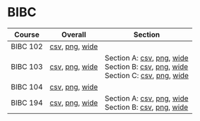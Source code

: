 # BIBC

| Course | Overall | Section |
| ------ | ------- | ------- |
| BIBC 102 | [csv](https://github.com/UCSD-Historical-Enrollment-Data/2025Spring/blob/main/overall/BIBC%20102.csv), [png](https://raw.githubusercontent.com/UCSD-Historical-Enrollment-Data/2025Spring/main/plot_overall/BIBC%20102.png), [wide](https://raw.githubusercontent.com/UCSD-Historical-Enrollment-Data/2025Spring/main/plot_overall_wide/BIBC%20102.png) |  |
| BIBC 103 | [csv](https://github.com/UCSD-Historical-Enrollment-Data/2025Spring/blob/main/overall/BIBC%20103.csv), [png](https://raw.githubusercontent.com/UCSD-Historical-Enrollment-Data/2025Spring/main/plot_overall/BIBC%20103.png), [wide](https://raw.githubusercontent.com/UCSD-Historical-Enrollment-Data/2025Spring/main/plot_overall_wide/BIBC%20103.png) | Section A: [csv](https://github.com/UCSD-Historical-Enrollment-Data/2025Spring/blob/main/section/BIBC%20103_A.csv), [png](https://raw.githubusercontent.com/UCSD-Historical-Enrollment-Data/2025Spring/main/plot_section/BIBC%20103_A.png), [wide](https://raw.githubusercontent.com/UCSD-Historical-Enrollment-Data/2025Spring/main/plot_section_wide/BIBC%20103_A.png)<br>Section B: [csv](https://github.com/UCSD-Historical-Enrollment-Data/2025Spring/blob/main/section/BIBC%20103_B.csv), [png](https://raw.githubusercontent.com/UCSD-Historical-Enrollment-Data/2025Spring/main/plot_section/BIBC%20103_B.png), [wide](https://raw.githubusercontent.com/UCSD-Historical-Enrollment-Data/2025Spring/main/plot_section_wide/BIBC%20103_B.png)<br>Section C: [csv](https://github.com/UCSD-Historical-Enrollment-Data/2025Spring/blob/main/section/BIBC%20103_C.csv), [png](https://raw.githubusercontent.com/UCSD-Historical-Enrollment-Data/2025Spring/main/plot_section/BIBC%20103_C.png), [wide](https://raw.githubusercontent.com/UCSD-Historical-Enrollment-Data/2025Spring/main/plot_section_wide/BIBC%20103_C.png) |
| BIBC 104 | [csv](https://github.com/UCSD-Historical-Enrollment-Data/2025Spring/blob/main/overall/BIBC%20104.csv), [png](https://raw.githubusercontent.com/UCSD-Historical-Enrollment-Data/2025Spring/main/plot_overall/BIBC%20104.png), [wide](https://raw.githubusercontent.com/UCSD-Historical-Enrollment-Data/2025Spring/main/plot_overall_wide/BIBC%20104.png) |  |
| BIBC 194 | [csv](https://github.com/UCSD-Historical-Enrollment-Data/2025Spring/blob/main/overall/BIBC%20194.csv), [png](https://raw.githubusercontent.com/UCSD-Historical-Enrollment-Data/2025Spring/main/plot_overall/BIBC%20194.png), [wide](https://raw.githubusercontent.com/UCSD-Historical-Enrollment-Data/2025Spring/main/plot_overall_wide/BIBC%20194.png) | Section A: [csv](https://github.com/UCSD-Historical-Enrollment-Data/2025Spring/blob/main/section/BIBC%20194_A.csv), [png](https://raw.githubusercontent.com/UCSD-Historical-Enrollment-Data/2025Spring/main/plot_section/BIBC%20194_A.png), [wide](https://raw.githubusercontent.com/UCSD-Historical-Enrollment-Data/2025Spring/main/plot_section_wide/BIBC%20194_A.png)<br>Section B: [csv](https://github.com/UCSD-Historical-Enrollment-Data/2025Spring/blob/main/section/BIBC%20194_B.csv), [png](https://raw.githubusercontent.com/UCSD-Historical-Enrollment-Data/2025Spring/main/plot_section/BIBC%20194_B.png), [wide](https://raw.githubusercontent.com/UCSD-Historical-Enrollment-Data/2025Spring/main/plot_section_wide/BIBC%20194_B.png) |
